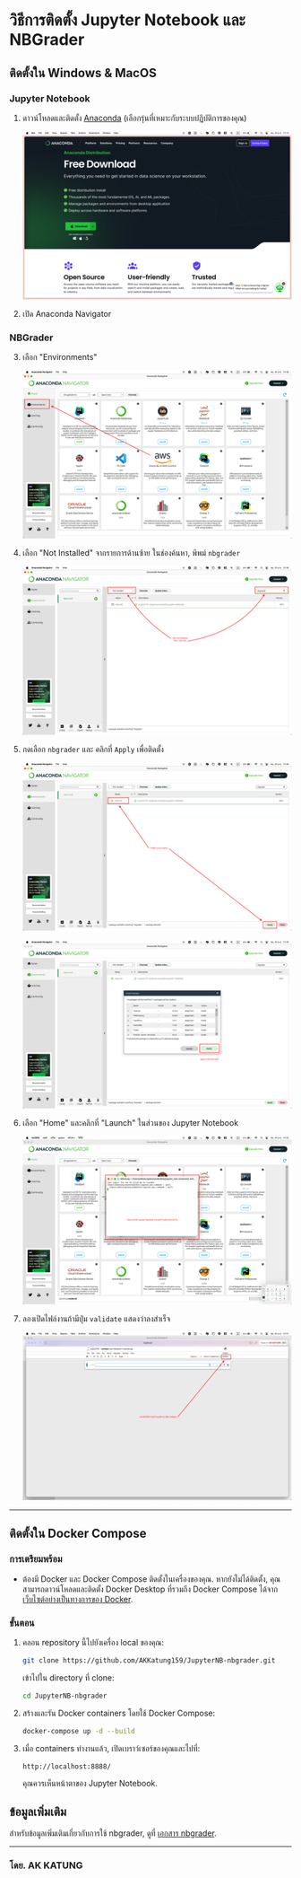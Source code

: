 # วิธีการติดตั้ง Jupyter Notebook และ NBGrader

## ติดตั้งใน Windows & MacOS

### Jupyter Notebook
1. ดาวน์โหลดและติดตั้ง [Anaconda](https://www.anaconda.com/products/individual) (เลือกรุ่นที่เหมาะกับระบบปฏิบัติการของคุณ)
   
    ![download anaconda](./Picture/pic1.png)

2. เปิด Anaconda Navigator
   
### NBGrader
3. เลือก "Environments"
   
    ![choose Environments](./Picture/pic2.png)

4. เลือก "Not Installed" จากรายการด้านซ้าย ในช่องค้นหา, พิพม์ `nbgrader`
   
    ![search nbgrader](./Picture/pic3.png)

5. กดเลือก `nbgrader` และ คลิกที่ `Apply` เพื่อติดตั้ง
   
    ![apply](./Picture/pic4.png)

    ![continue apply](./Picture/pic5.png)

6. เลือก "Home" และคลิกที่ "Launch" ในส่วนของ Jupyter Notebook
   
    ![open Jupyter Notebook](./Picture/pic6.png)

7. ลองเปิดไฟล์งานถ้ามีปุ่ม `validate` แสดงว่าลงสำเร็จ

    ![finished](./Picture//pic7.png)

---

## ติดตั้งใน Docker Compose

### การเตรียมพร้อม
- ต้องมี Docker และ Docker Compose ติดตั้งในเครื่องของคุณ. หากยังไม่ได้ติดตั้ง, คุณสามารถดาวน์โหลดและติดตั้ง Docker Desktop ที่รวมถึง Docker Compose ได้จาก [เว็บไซต์อย่างเป็นทางการของ Docker](https://www.docker.com/products/docker-desktop).

### ขั้นตอน

1. คลอน repository นี้ไปยังเครื่อง local ของคุณ:
    ```bash
    git clone https://github.com/AKKatung159/JupyterNB-nbgrader.git
    ```
    เข้าไปใน directory ที่ clone:
    ```bash
    cd JupyterNB-nbgrader
    ```

2. สร้างและรัน Docker containers โดยใช้ Docker Compose:
    ```bash
    docker-compose up -d --build
    ```

3. เมื่อ containers ทำงานแล้ว, เปิดเบราว์เซอร์ของคุณและไปที่:
    ```
    http://localhost:8888/
    ```
    คุณควรเห็นหน้าตาของ Jupyter Notebook.

## ข้อมูลเพิ่มเติม

สำหรับข้อมูลเพิ่มเติมเกี่ยวกับการใช้ nbgrader, ดูที่ [เอกสาร nbgrader](https://nbgrader.readthedocs.io/en/stable/).

---
### โดย. AK KATUNG